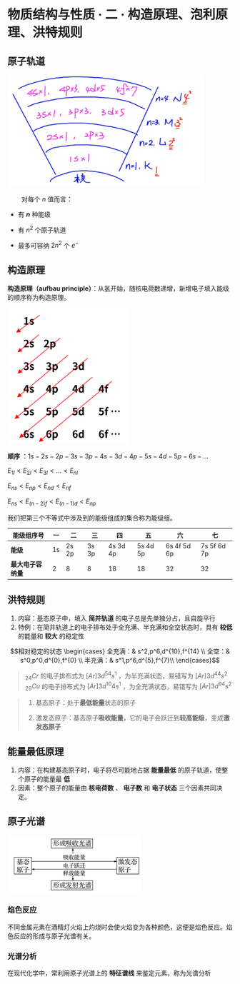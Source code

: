 # 物质结构与性质 · 二 · 构造原理、泡利原理、洪特规则

## 原子轨道

<img title="" src="images/2.1.png" alt="" width="441" data-align="left">

        对每个 $n$ 值而言：

- 有 **$n$** 种能级

- 有 $n^2$ 个原子轨道

- 最多可容纳 $2n^2$ 个 $e^-$

## 构造原理

**构造原理（aufbau principle）**：从氢开始，随核电荷数递增，新增电子填入能级的顺序称为构造原理。

<img title="" src="images/2.2.png" alt="" width="271">

**顺序** ：$1s - 2s - 2p - 3s -  3p - 4s - 3d - 4p - 5s - 4d - 5p - 6s - ...$

${\displaystyle E_{1l}<E_{2l}<E_{3l}<...<E_{nl}}$

${\displaystyle E_{ns}<E_{np}<E_{nd}<E_{nf}}$

${\displaystyle E_{ns}<E_{(n-2)f}<E_{(n-1)d}<E_{np}}$

我们把第三个不等式中涉及到的能级组成的集合称为能级组。

  | 能级组序号 | 一   | 二     | 三     | 四     | 五     | 六     | 七   |
  | -------- | --- | ----- | ----- | ----- | ----- | ----- | --- |
  | **能级** | 1s | 2s 2p | 3s 3p | 4s 3d 4p | 5s 4d 5p | 6s 4f 5d 6p |7s 5f 6d 7p |
  | **最大电子容纳量** |2   | 8 | 8 | 18 | 18 | 32 | 32   |


## 洪特规则

1. 内容：基态原子中，填入  **简并轨道**  的电子总是先单独分占，且自旋平行
2. 特例：在简并轨道上的电子排布处于全充满、半充满和全空状态时，具有  **较低** 的能量和  **较大** 的稳定性
   
$$相对稳定的状态   \begin{cases}
全充满：& s^2,p^6,d^{10},f^{14} \\
全空：& s^0,p^0,d^{0},f^{0} \\
半充满：& s^1,p^6,d^{5},f^{7}\\
\end{cases}$$

>
>$_{24}Cr$ 的电子排布式为  $[Ar]3d^54s^1$  ，为半充满状态，易错写为 $[Ar]3d^44s^2$
>$_{29}Cu$ 的电子排布式为  $[Ar]3d^{10}4s^1$  ，为全充满状态，易错写为 $[Ar]3d^94s^2$

>
> 1. 基态原子：处于**最低能量**状态的原子
> 
> 2. 激发态原子：基态原子**吸收能量**，它的电子会跃迁到**较高能级**，变成**激发态原子**
>

## 能量最低原理
1. 内容：在构建基态原子时，电子将尽可能地占据  **能量最低**  的原子轨道，使整个原子的能量最  **低** 
2. 因素：整个原子的能量由  **核电荷数**  、  **电子数**  和  **电子状态**  三个因素共同决定。


## 原子光谱

<img title="" src="images/2.4.png" alt="" width="300">

### 焰色反应

不同金属元素在酒精灯火焰上灼烧时会使火焰变为各种颜色，这便是焰色反应。焰色反应的形成与原子光谱有关。

### 光谱分析

在现代化学中，常利用原子光谱上的  **特征谱线**  来鉴定元素，称为光谱分析